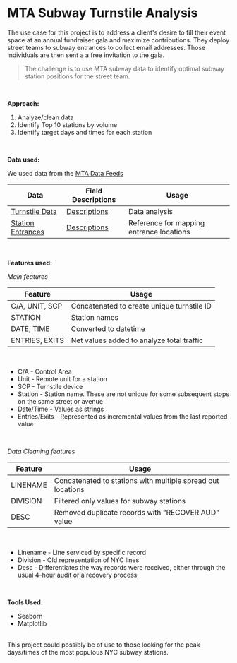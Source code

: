 # MTA Subway Turnstile Analysis

The use case for this project is to address a client's desire to fill their event space at an annual fundraiser gala and maximize contributions. They deploy street teams to subway entrances to collect email addresses. Those individuals are then sent a a free invitation to the gala.

> The challenge is to use MTA subway data to identify optimal subway station positions for the street team.

<br/>

**Approach:**

1. Analyze/clean data
2. Identify Top 10 stations by volume
3. Identify target days and times for each station

<br/>

**Data used:**

We used data from the [MTA Data Feeds](http://web.mta.info/developers/developer-data-terms.html#data)

| Data | Field Descriptions | Usage
| --------------- | -------------- | ----------- |
| [Turnstile Data](http://web.mta.info/developers/turnstile.html) | [Descriptions](http://web.mta.info/developers/resources/nyct/turnstile/ts_Field_Description.txt) | Data analysis
| [Station Entrances](http://web.mta.info/developers/data/nyct/subway/StationEntrances.csv) | [Descriptions](http://web.mta.info/developers/resources/nyct/subway/StationEntranceDefinitions.csv) | Reference for mapping entrance locations

<br/>

**Features used:**

*Main features*

| Feature | Usage
| --------------- | --------------
| C/A, UNIT, SCP | Concatenated to create unique turnstile ID
| STATION | Station names
| DATE, TIME | Converted to datetime
| ENTRIES, EXITS | Net values added to analyze total traffic

<br/>

- C/A - Control Area
- Unit - Remote unit for a station
- SCP - Turnstile device
- Station - Station name. These are not unique for some subsequent stops on the same street or avenue
- Date/Time - Values as strings
- Entries/Exits - Represented as incremental values from the last reported value

<br/>

*Data Cleaning features*

| Feature | Usage
| --------------- | --------------
| LINENAME | Concatenated to stations with multiple spread out locations
| DIVISION | Filtered only values for subway stations
| DESC | Removed duplicate records with "RECOVER AUD" value

<br/>

- Linename - Line serviced by specific record
- Division - Old representation of NYC lines
- Desc - Differentiates the way records were received, either through the usual 4-hour audit or a recovery process

<br/>

**Tools Used:**

- Seaborn
- Matplotlib

<br/>
This project could possibly be of use to those looking for the peak days/times of the most populous NYC subway stations.
